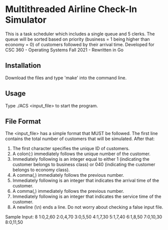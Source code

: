 # Multithreaded Airline Check-In Simulator

This is a task scheduler which includes a single queue and 5 clerks. The queue will be sorted based on priority (business = 1 being higher than economy = 0) of customers followed by their arrival time. 
Developed for CSC 360 - Operating Systems Fall 2021 - Rewritten in Go

## Installation

Download the files and type 'make' into the command line.

## Usage

Type ./ACS <input_file> to start the program.

## File Format

The <input_file> has a simple format that MUST be followed. The first line contains the total number of customers that will be simulated. After that:
1. The first character specifies the unique ID of customers.
2. A colon(:) immediately follows the unique number of the customer.
3. Immediately following is an integer equal to either 1 (indicating the customer belongs to business class) or 040
(indicating the customer belongs to economy class).
4. A comma(,) immediately follows the previous number.
5. Immediately following is an integer that indicates the arrival time of the customer.
6. A comma(,) immediately follows the previous number.
7. Immediately following is an integer that indicates the service time of the customer.
8. A newline (\n) ends a line.
Do not worry about checking a false input file.

Sample Input:
8
1:0,2,60
2:0,4,70
3:0,5,50
4:1,7,30
5:1,7,40
6:1,8,50
7:0,10,30
8:0,11,50

